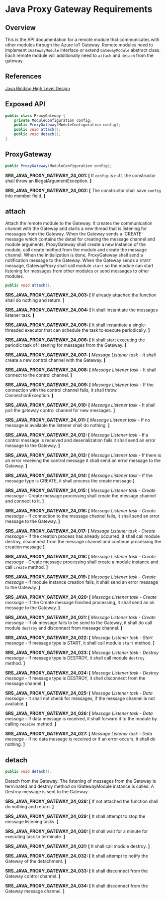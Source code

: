 Java Proxy Gateway Requirements
===================

## Overview

This is the API documentation for a remote module that communicates with other modules through the Azure IoT Gateway. Remote modules need to implement `IGatewayModule` interface or extend `GatewayModule` abstract class. Each remote module will additionally need to `attach` and `detach` from the gateway.

## References

[Java Binding High Level Design](../../../../bindings/java/devdoc/java_binding_hld.md)

## Exposed API

``` java
public class ProxyGateway {
	private ModuleConfiguration config;
	public ProxyGateway(ModuleConfiguration config);
	public void attach();
	public void detach();
}
```

## ProxyGateway
```java
public ProxyGateway(ModuleConfiguration config);
```
**SRS_JAVA_PROXY_GATEWAY_24_001: [** If `config` is `null` the constructor shall throw an IllegalArgumentException. **]**

**SRS_JAVA_PROXY_GATEWAY_24_002: [** The constructor shall save `config` into member field. **]**

## attach

Attach the remote module to the Gateway. It creates the communication channel with the Gateway and starts a new thread that is listening for messages from the Gateway. 
When the Gateway sends a 'CREATE' message which contains the detail for creating the message channel and module arguments, ProxyGateway shall create a new instance of the module, call create method from the module and create the message channel. When the initialization is done, ProxyGateway shall send a notification message to the Gateway. When the Gateway sends a `START` message, GatewayProxy shall call module `start` so the module can start listening for messages from other modules or send messages to other modules.

```java
public void attach();
```

**SRS_JAVA_PROXY_GATEWAY_24_003: [** If already attached the function shall do nothing and return.  **]**

**SRS_JAVA_PROXY_GATEWAY_24_004: [** It shall instantiate the messages listener task.  **]**

**SRS_JAVA_PROXY_GATEWAY_24_005: [** It shall instantiate a single-threaded executor that can schedule the task to execute periodically.  **]**

**SRS_JAVA_PROXY_GATEWAY_24_006: [** It shall start executing the periodic task of listening for messages from the Gateway. **]**

**SRS_JAVA_PROXY_GATEWAY_24_007: [** *Message Listener task* - It shall create a new control channel with the Gateway. **]**

**SRS_JAVA_PROXY_GATEWAY_24_008: [** *Message Listener task* - It shall connect to the control channel. **]**

**SRS_JAVA_PROXY_GATEWAY_24_009: [** *Message Listener task* - If the connection with the control channel fails, it shall throw ConnectionException.  **]**

**SRS_JAVA_PROXY_GATEWAY_24_010: [** *Message Listener task* - It shall poll the gateway control channel for new messages. **]**

**SRS_JAVA_PROXY_GATEWAY_24_011: [** *Message Listener task* - If no message is available the listener shall do nothing. **]**

**SRS_JAVA_PROXY_GATEWAY_24_012: [** *Message Listener task* - If a control message is received and deserialization fails it shall send an error message to the Gateway. **]**

**SRS_JAVA_PROXY_GATEWAY_24_013: [** *Message Listener task* - If there is an error receiving the control message it shall send an error message to the Gateway. **]**

**SRS_JAVA_PROXY_GATEWAY_24_014: [** *Message Listener task* - If the message type is CREATE, it shall process the create message **]**

**SRS_JAVA_PROXY_GATEWAY_24_015: [** *Message Listener task - Create message* - Create message processing shall create the message channel and connect to it. **]**

**SRS_JAVA_PROXY_GATEWAY_24_016: [** *Message Listener task - Create message* - If connection to the message channel fails, it shall send an error message to the Gateway. **]**

**SRS_JAVA_PROXY_GATEWAY_24_017: [** *Message Listener task - Create message* - If the creation process has already occurred, it shall call module destroy, disconnect from the message channel and continue processing the creation message **]**

**SRS_JAVA_PROXY_GATEWAY_24_018: [** *Message Listener task - Create message* - Create message processing shall create a module instance and call `create` method. **]**
 
**SRS_JAVA_PROXY_GATEWAY_24_019: [** *Message Listener task - Create message* - If module instance creation fails, it shall send an error message to the Gateway. **]**

**SRS_JAVA_PROXY_GATEWAY_24_020: [** *Message Listener task - Create message* - If the Create message finished processing, it shall send an ok message to the Gateway. **]**

**SRS_JAVA_PROXY_GATEWAY_24_021: [** *Message Listener task - Create message* - If ok message fails to be send to the Gateway, it shall do call module `destroy` and disconnect from message channel. **]**

**SRS_JAVA_PROXY_GATEWAY_24_022: [** *Message Listener task - Start message* - If message type is START, it shall call module `start` method. **]**

**SRS_JAVA_PROXY_GATEWAY_24_023: [** *Message Listener task - Destroy message* - If message type is DESTROY, it shall call module `destroy` method. **]**

**SRS_JAVA_PROXY_GATEWAY_24_024: [** *Message Listener task - Destroy message* - If message type is DESTROY, it shall disconnect from the message channel. **]**

**SRS_JAVA_PROXY_GATEWAY_24_025: [** *Message Listener task - Data message* - It shall not check for messages, if the message channel is not available. **]**

**SRS_JAVA_PROXY_GATEWAY_24_026: [** *Message Listener task - Data message* - If data message is received, it shall forward it to the module by calling `receive` method. **]**

**SRS_JAVA_PROXY_GATEWAY_24_027: [** *Message Listener task - Data message* - If no data message is received or if an error occurs, it shall do nothing. **]**


## detach
```java
public void detach();
```

Detach from the Gateway. The listening of messages from the Gateway is terminated and destroy method on IGatewayModule instance is called. A Destroy message is sent to the Gateway. 

**SRS_JAVA_PROXY_GATEWAY_24_028: [** If not attached the function shall do nothing and return. **]**

**SRS_JAVA_PROXY_GATEWAY_24_029: [** It shall attempt to stop the message listening tasks. **]**

**SRS_JAVA_PROXY_GATEWAY_24_030: [** It shall wait for a minute for executing task to terminate. **]**

**SRS_JAVA_PROXY_GATEWAY_24_031: [** It shall call module destroy. **]**

**SRS_JAVA_PROXY_GATEWAY_24_032: [** It shall attempt to notify the Gateway of the detachment. **]**

**SRS_JAVA_PROXY_GATEWAY_24_033: [** It shall disconnect from the Gateway control channel. **]**

**SRS_JAVA_PROXY_GATEWAY_24_034: [** It shall disconnect from the Gateway message channel. **]**

